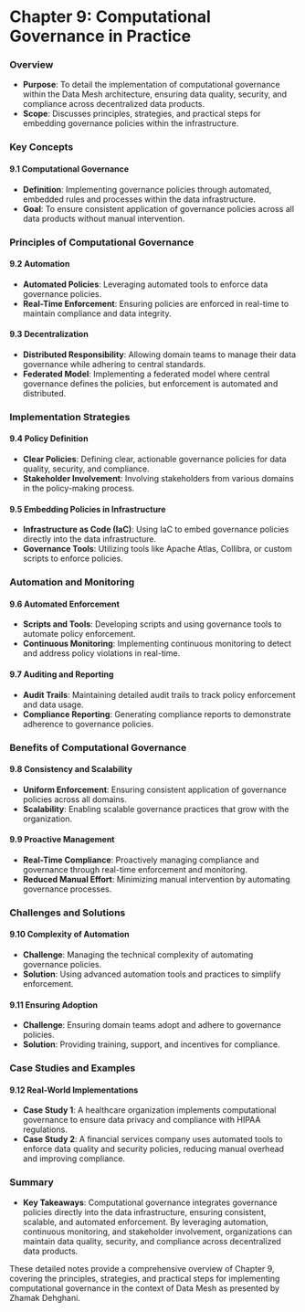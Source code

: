 # Chapter 9: Computational Governance in Practice

### Overview
- **Purpose**: To detail the implementation of computational governance within the Data Mesh architecture, ensuring data quality, security, and compliance across decentralized data products.
- **Scope**: Discusses principles, strategies, and practical steps for embedding governance policies within the infrastructure.

### Key Concepts

#### 9.1 Computational Governance
- **Definition**: Implementing governance policies through automated, embedded rules and processes within the data infrastructure.
- **Goal**: To ensure consistent application of governance policies across all data products without manual intervention.

### Principles of Computational Governance

#### 9.2 Automation
- **Automated Policies**: Leveraging automated tools to enforce data governance policies.
- **Real-Time Enforcement**: Ensuring policies are enforced in real-time to maintain compliance and data integrity.

#### 9.3 Decentralization
- **Distributed Responsibility**: Allowing domain teams to manage their data governance while adhering to central standards.
- **Federated Model**: Implementing a federated model where central governance defines the policies, but enforcement is automated and distributed.

### Implementation Strategies

#### 9.4 Policy Definition
- **Clear Policies**: Defining clear, actionable governance policies for data quality, security, and compliance.
- **Stakeholder Involvement**: Involving stakeholders from various domains in the policy-making process.

#### 9.5 Embedding Policies in Infrastructure
- **Infrastructure as Code (IaC)**: Using IaC to embed governance policies directly into the data infrastructure.
- **Governance Tools**: Utilizing tools like Apache Atlas, Collibra, or custom scripts to enforce policies.

### Automation and Monitoring

#### 9.6 Automated Enforcement
- **Scripts and Tools**: Developing scripts and using governance tools to automate policy enforcement.
- **Continuous Monitoring**: Implementing continuous monitoring to detect and address policy violations in real-time.

#### 9.7 Auditing and Reporting
- **Audit Trails**: Maintaining detailed audit trails to track policy enforcement and data usage.
- **Compliance Reporting**: Generating compliance reports to demonstrate adherence to governance policies.

### Benefits of Computational Governance

#### 9.8 Consistency and Scalability
- **Uniform Enforcement**: Ensuring consistent application of governance policies across all domains.
- **Scalability**: Enabling scalable governance practices that grow with the organization.

#### 9.9 Proactive Management
- **Real-Time Compliance**: Proactively managing compliance and governance through real-time enforcement and monitoring.
- **Reduced Manual Effort**: Minimizing manual intervention by automating governance processes.

### Challenges and Solutions

#### 9.10 Complexity of Automation
- **Challenge**: Managing the technical complexity of automating governance policies.
- **Solution**: Using advanced automation tools and practices to simplify enforcement.

#### 9.11 Ensuring Adoption
- **Challenge**: Ensuring domain teams adopt and adhere to governance policies.
- **Solution**: Providing training, support, and incentives for compliance.

### Case Studies and Examples

#### 9.12 Real-World Implementations
- **Case Study 1**: A healthcare organization implements computational governance to ensure data privacy and compliance with HIPAA regulations.
- **Case Study 2**: A financial services company uses automated tools to enforce data quality and security policies, reducing manual overhead and improving compliance.

### Summary
- **Key Takeaways**: Computational governance integrates governance policies directly into the data infrastructure, ensuring consistent, scalable, and automated enforcement. By leveraging automation, continuous monitoring, and stakeholder involvement, organizations can maintain data quality, security, and compliance across decentralized data products.

These detailed notes provide a comprehensive overview of Chapter 9, covering the principles, strategies, and practical steps for implementing computational governance in the context of Data Mesh as presented by Zhamak Dehghani.